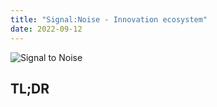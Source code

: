 ```yaml
---
title: "Signal:Noise - Innovation ecosystem"
date: 2022-09-12
---
```


![Signal to Noise](/PartnerCrucible/Library/signaltonoise-innovationecosystem.png)


## TL;DR

